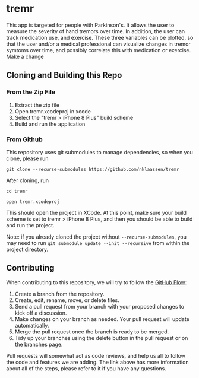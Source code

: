 # tremr
This app is targeted for people with Parkinson's. It allows the user to measure the severity of hand tremors over time. In addition, the user can track medication use, and exercise. These three variables can be plotted, so that the user and/or a medical professional can visualize changes in tremor symtoms over time, and possibly correlate this with medication or exercise.
Make a change
## Cloning and Building this Repo

### From the Zip File
1. Extract the zip file
2. Open tremr.xcodeproj in xcode
3. Select the "tremr > iPhone 8 Plus" build scheme
4. Build and run the application

### From Github
This repository uses git submodules to manage dependencies, so when you clone, please run

`git clone --recurse-submodules https://github.com/nklaassen/tremr`

After cloning, run

`cd tremr`

`open tremr.xcodeproj`

This should open the project in XCode. At this point, make sure your build scheme is set to tremr > iPhone 8 Plus, and then you should be able to build and run the project.

Note: if you already cloned the project without `--recurse-submodules`, you may need to run `git submodule update --init --recursive` from within the project directory.

## Contributing
When contributing to this repository, we will try to follow the [GitHub Flow](https://help.github.com/articles/github-flow/):
1. Create a branch from the repository.
2. Create, edit, rename, move, or delete files.
3. Send a pull request from your branch with your proposed changes to kick off a discussion.
4. Make changes on your branch as needed. Your pull request will update automatically.
5. Merge the pull request once the branch is ready to be merged.
6. Tidy up your branches using the delete button in the pull request or on the branches page.

Pull requests will somewhat act as code reviews, and help us all to follow the code and features we are adding. The link above has more information about all of the steps, please refer to it if you have any questions.
